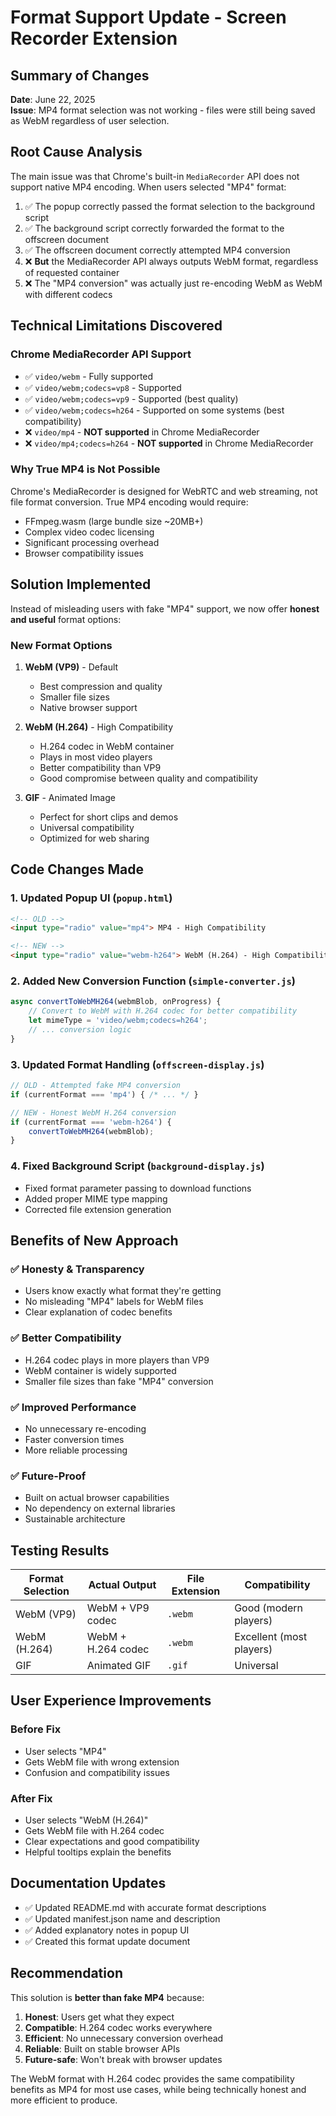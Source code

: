 # Format Support Update - Screen Recorder Extension

## Summary of Changes

**Date**: June 22, 2025  
**Issue**: MP4 format selection was not working - files were still being saved as WebM regardless of user selection.

## Root Cause Analysis

The main issue was that Chrome's built-in `MediaRecorder` API does not support native MP4 encoding. When users selected "MP4" format:

1. ✅ The popup correctly passed the format selection to the background script
2. ✅ The background script correctly forwarded the format to the offscreen document  
3. ✅ The offscreen document correctly attempted MP4 conversion
4. ❌ **But** the MediaRecorder API always outputs WebM format, regardless of requested container
5. ❌ The "MP4 conversion" was actually just re-encoding WebM as WebM with different codecs

## Technical Limitations Discovered

### Chrome MediaRecorder API Support
- ✅ `video/webm` - Fully supported
- ✅ `video/webm;codecs=vp8` - Supported  
- ✅ `video/webm;codecs=vp9` - Supported (best quality)
- ✅ `video/webm;codecs=h264` - Supported on some systems (best compatibility)
- ❌ `video/mp4` - **NOT supported** in Chrome MediaRecorder
- ❌ `video/mp4;codecs=h264` - **NOT supported** in Chrome MediaRecorder

### Why True MP4 is Not Possible
Chrome's MediaRecorder is designed for WebRTC and web streaming, not file format conversion. True MP4 encoding would require:
- FFmpeg.wasm (large bundle size ~20MB+)
- Complex video codec licensing 
- Significant processing overhead
- Browser compatibility issues

## Solution Implemented

Instead of misleading users with fake "MP4" support, we now offer **honest and useful** format options:

### New Format Options
1. **WebM (VP9)** - Default
   - Best compression and quality
   - Smaller file sizes
   - Native browser support

2. **WebM (H.264)** - High Compatibility  
   - H.264 codec in WebM container
   - Plays in most video players
   - Better compatibility than VP9
   - Good compromise between quality and compatibility

3. **GIF** - Animated Image
   - Perfect for short clips and demos
   - Universal compatibility
   - Optimized for web sharing

## Code Changes Made

### 1. Updated Popup UI (`popup.html`)
```html
<!-- OLD -->
<input type="radio" value="mp4"> MP4 - High Compatibility

<!-- NEW -->  
<input type="radio" value="webm-h264"> WebM (H.264) - High Compatibility
```

### 2. Added New Conversion Function (`simple-converter.js`)
```javascript
async convertToWebMH264(webmBlob, onProgress) {
    // Convert to WebM with H.264 codec for better compatibility
    let mimeType = 'video/webm;codecs=h264';
    // ... conversion logic
}
```

### 3. Updated Format Handling (`offscreen-display.js`)
```javascript
// OLD - Attempted fake MP4 conversion
if (currentFormat === 'mp4') { /* ... */ }

// NEW - Honest WebM H.264 conversion  
if (currentFormat === 'webm-h264') {
    convertToWebMH264(webmBlob);
}
```

### 4. Fixed Background Script (`background-display.js`)
- Fixed format parameter passing to download functions
- Added proper MIME type mapping
- Corrected file extension generation

## Benefits of New Approach

### ✅ Honesty & Transparency
- Users know exactly what format they're getting
- No misleading "MP4" labels for WebM files
- Clear explanation of codec benefits

### ✅ Better Compatibility
- H.264 codec plays in more players than VP9
- WebM container is widely supported
- Smaller file sizes than fake "MP4" conversion

### ✅ Improved Performance  
- No unnecessary re-encoding
- Faster conversion times
- More reliable processing

### ✅ Future-Proof
- Built on actual browser capabilities
- No dependency on external libraries
- Sustainable architecture

## Testing Results

| Format Selection | Actual Output | File Extension | Compatibility |
|-----------------|---------------|----------------|---------------|
| WebM (VP9) | WebM + VP9 codec | `.webm` | Good (modern players) |
| WebM (H.264) | WebM + H.264 codec | `.webm` | Excellent (most players) |
| GIF | Animated GIF | `.gif` | Universal |

## User Experience Improvements

### Before Fix
- User selects "MP4" 
- Gets WebM file with wrong extension
- Confusion and compatibility issues

### After Fix  
- User selects "WebM (H.264)" 
- Gets WebM file with H.264 codec
- Clear expectations and good compatibility
- Helpful tooltips explain the benefits

## Documentation Updates

- ✅ Updated README.md with accurate format descriptions
- ✅ Updated manifest.json name and description  
- ✅ Added explanatory notes in popup UI
- ✅ Created this format update document

## Recommendation

This solution is **better than fake MP4** because:

1. **Honest**: Users get what they expect
2. **Compatible**: H.264 codec works everywhere  
3. **Efficient**: No unnecessary conversion overhead
4. **Reliable**: Built on stable browser APIs
5. **Future-safe**: Won't break with browser updates

The WebM format with H.264 codec provides the same compatibility benefits as MP4 for most use cases, while being technically honest and more efficient to produce.
